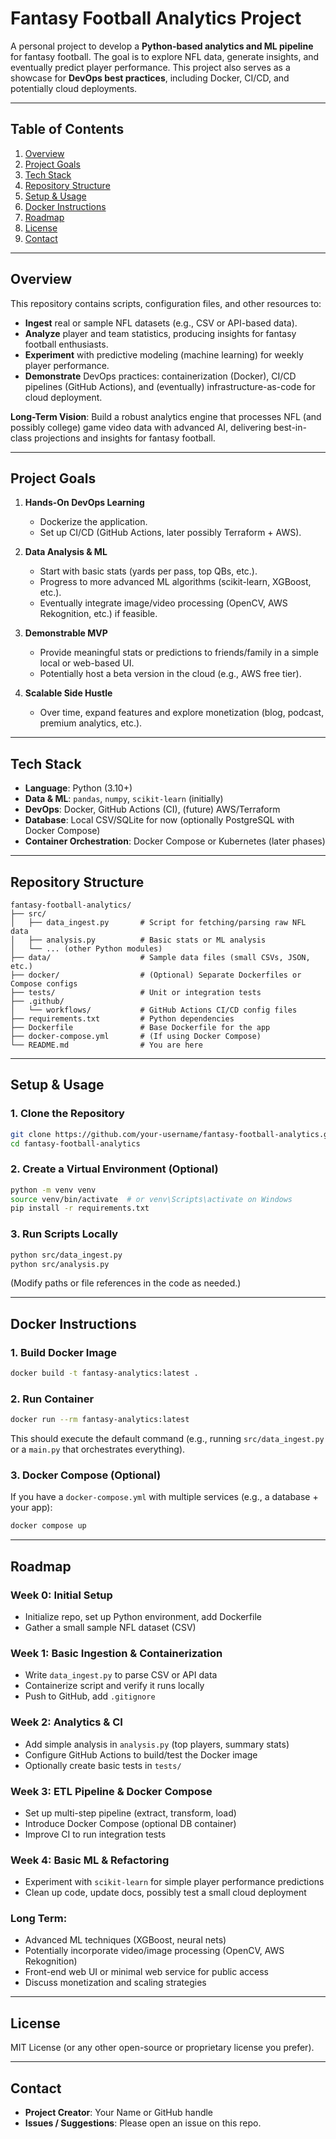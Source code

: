 
# Fantasy Football Analytics Project

A personal project to develop a **Python-based analytics and ML pipeline** for fantasy football. The goal is to explore NFL data, generate insights, and eventually predict player performance. This project also serves as a showcase for **DevOps best practices**, including Docker, CI/CD, and potentially cloud deployments.

---

## Table of Contents

1. [Overview](#overview)  
2. [Project Goals](#project-goals)  
3. [Tech Stack](#tech-stack)  
4. [Repository Structure](#repository-structure)  
5. [Setup & Usage](#setup--usage)  
6. [Docker Instructions](#docker-instructions)  
7. [Roadmap](#roadmap)  
8. [License](#license)  
9. [Contact](#contact)

---

## Overview

This repository contains scripts, configuration files, and other resources to:

- **Ingest** real or sample NFL datasets (e.g., CSV or API-based data).  
- **Analyze** player and team statistics, producing insights for fantasy football enthusiasts.  
- **Experiment** with predictive modeling (machine learning) for weekly player performance.  
- **Demonstrate** DevOps practices: containerization (Docker), CI/CD pipelines (GitHub Actions), and (eventually) infrastructure-as-code for cloud deployment.

**Long-Term Vision**: Build a robust analytics engine that processes NFL (and possibly college) game video data with advanced AI, delivering best-in-class projections and insights for fantasy football.

---

## Project Goals

1. **Hands-On DevOps Learning**  
   - Dockerize the application.  
   - Set up CI/CD (GitHub Actions, later possibly Terraform + AWS).

2. **Data Analysis & ML**  
   - Start with basic stats (yards per pass, top QBs, etc.).  
   - Progress to more advanced ML algorithms (scikit-learn, XGBoost, etc.).  
   - Eventually integrate image/video processing (OpenCV, AWS Rekognition, etc.) if feasible.

3. **Demonstrable MVP**  
   - Provide meaningful stats or predictions to friends/family in a simple local or web-based UI.  
   - Potentially host a beta version in the cloud (e.g., AWS free tier).

4. **Scalable Side Hustle**  
   - Over time, expand features and explore monetization (blog, podcast, premium analytics, etc.).

---

## Tech Stack

- **Language**: Python (3.10+)  
- **Data & ML**: `pandas`, `numpy`, `scikit-learn` (initially)  
- **DevOps**: Docker, GitHub Actions (CI), (future) AWS/Terraform  
- **Database**: Local CSV/SQLite for now (optionally PostgreSQL with Docker Compose)  
- **Container Orchestration**: Docker Compose or Kubernetes (later phases)

---

## Repository Structure

```
fantasy-football-analytics/
├── src/
│   ├── data_ingest.py       # Script for fetching/parsing raw NFL data
│   ├── analysis.py          # Basic stats or ML analysis
│   └── ... (other Python modules)
├── data/                    # Sample data files (small CSVs, JSON, etc.)
├── docker/                  # (Optional) Separate Dockerfiles or Compose configs
├── tests/                   # Unit or integration tests
├── .github/
│   └── workflows/           # GitHub Actions CI/CD config files
├── requirements.txt         # Python dependencies
├── Dockerfile               # Base Dockerfile for the app
├── docker-compose.yml       # (If using Docker Compose)
└── README.md                # You are here
```

---

## Setup & Usage

### 1. Clone the Repository

```bash
git clone https://github.com/your-username/fantasy-football-analytics.git
cd fantasy-football-analytics
```

### 2. Create a Virtual Environment (Optional)

```bash
python -m venv venv
source venv/bin/activate  # or venv\Scripts\activate on Windows
pip install -r requirements.txt
```

### 3. Run Scripts Locally

```bash
python src/data_ingest.py
python src/analysis.py
```

(Modify paths or file references in the code as needed.)

---

## Docker Instructions

### 1. Build Docker Image

```bash
docker build -t fantasy-analytics:latest .
```

### 2. Run Container

```bash
docker run --rm fantasy-analytics:latest
```

This should execute the default command (e.g., running `src/data_ingest.py` or a `main.py` that orchestrates everything).

### 3. Docker Compose (Optional)

If you have a `docker-compose.yml` with multiple services (e.g., a database + your app):

```bash
docker compose up
```

---

## Roadmap

### Week 0: Initial Setup
- Initialize repo, set up Python environment, add Dockerfile
- Gather a small sample NFL dataset (CSV)

### Week 1: Basic Ingestion & Containerization
- Write `data_ingest.py` to parse CSV or API data
- Containerize script and verify it runs locally
- Push to GitHub, add `.gitignore`

### Week 2: Analytics & CI
- Add simple analysis in `analysis.py` (top players, summary stats)
- Configure GitHub Actions to build/test the Docker image
- Optionally create basic tests in `tests/`

### Week 3: ETL Pipeline & Docker Compose
- Set up multi-step pipeline (extract, transform, load)
- Introduce Docker Compose (optional DB container)
- Improve CI to run integration tests

### Week 4: Basic ML & Refactoring
- Experiment with `scikit-learn` for simple player performance predictions
- Clean up code, update docs, possibly test a small cloud deployment

### Long Term:
- Advanced ML techniques (XGBoost, neural nets)
- Potentially incorporate video/image processing (OpenCV, AWS Rekognition)
- Front-end web UI or minimal web service for public access
- Discuss monetization and scaling strategies

---

## License

MIT License (or any other open-source or proprietary license you prefer).

---

## Contact

- **Project Creator**: Your Name or GitHub handle  
- **Issues / Suggestions**: Please open an issue on this repo.

